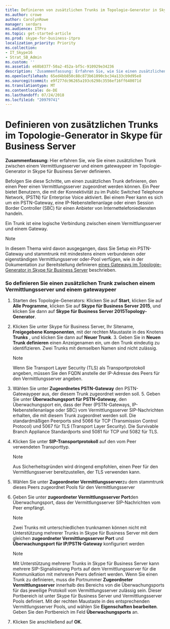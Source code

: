 ```yaml
---
title: Definieren von zusätzlichen Trunks im Topologie-Generator in Skype für Business Server
ms.author: crowe
author: CarolynRowe
manager: serdars
ms.audience: ITPro
ms.topic: get-started-article
ms.prod: skype-for-business-itpro
localization_priority: Priority
ms.collection:
- IT_Skype16
- Strat_SB_Admin
ms.custom: ''
ms.assetid: e68b8377-50a2-452a-bf5c-910929e34236
description: 'Zusammenfassung: Erfahren Sie, wie Sie einen zusätzlichen Trunk zwischen einem Vermittlungsserver und einem gatewaypeer im Topologie-Generator in Skype für Business Server definieren.'
ms.openlocfilehash: 65ed4bb850c88c873b61090cbc34a133cb9d95e8
ms.sourcegitcommit: e9f277dc96265a193c6298c3556ef16ff640071d
ms.translationtype: MT
ms.contentlocale: de-DE
ms.lasthandoff: 07/24/2018
ms.locfileid: "20979741"
---
```

# <a name="define-additional-trunks-in-topology-builder-in-skype-for-business-server"></a>Definieren von zusätzlichen Trunks im Topologie-Generator in Skype für Business Server
 
**Zusammenfassung:** Hier erfahren Sie, wie Sie einen zusätzlichen Trunk zwischen einem Vermittlungsserver und einem gatewaypeer im Topologie-Generator in Skype für Business Server definieren.
  
Befolgen Sie diese Schritte, um einen zusätzlichen Trunk definieren, den einen Peer einen Vermittlungsserver zugeordnet werden können. Ein Peer bietet Benutzern, die mit der Konnektivität zu im Public Switched Telephone Network, (PSTN) für Enterprise Voice aktiviert. Bei einem Peer kann es sich um ein PSTN-Gateway, eine IP-Nebenstellenanlage oder einen Session Border Controller (SBC) für einen Anbieter von Internettelefoniediensten handeln.
  
Ein Trunk ist eine logische Verbindung zwischen einem Vermittlungsserver und einem Gateway.
  
> [!NOTE]
> In diesem Thema wird davon ausgegangen, dass Sie Setup ein PSTN-Gateway und stammtrunk mit mindestens einem verbundenen oder eigenständigen Vermittlungsserver oder-Pool verfügen, wie in der Dokumentation zur Bereitstellung definieren [eines Gateways im Topologie-Generator in Skype für Business Server](define-a-gateway.md) beschrieben.
  
### <a name="to-define-an-additional-trunk-between-a-mediation-server-and-a-gateway-peer"></a>So definieren Sie einen zusätzlichen Trunk zwischen einem Vermittlungsserver und einem gatewaypeer

1. Starten des Topologie-Generators: Klicken Sie auf **Start**, klicken Sie auf **Alle Programme**, klicken Sie auf **Skype für Business Server 2015**, und klicken Sie dann auf **Skype für Business Server 2015Topology-Generator**.
    
2. Klicken Sie unter Skype für Business Server, Ihr Sitename, **Freigegebene Komponenten**, mit der rechten Maustaste in des Knotens **Trunks** , und klicken Sie dann auf **Neuer Trunk**.
    3. Geben Sie in **Neuen Trunk definieren** einen Anzeigenamen ein, um den Trunk eindeutig zu identifizieren. Zwei Trunks mit demselben Namen sind nicht zulässig.
    
    > [!NOTE]
    > Wenn Sie Transport Layer Security (TLS) als Transportprotokoll angeben, müssen Sie den FQDN anstelle der IP-Adresse des Peers für den Vermittlungsserver angeben. 
  
4. Wählen Sie unter **Zugeordnetes PSTN-Gateway** den PSTN-Gatewaypeer aus, der diesem Trunk zugeordnet werden soll.
    5. Geben Sie unter **Überwachungsport für PSTN-Gateway**, den Überwachungsport ein, dass der Peer (PSTN-Gateways, IP-Nebenstellenanlage oder SBC) vom Vermittlungsserver SIP-Nachrichten erhalten, die mit diesem Trunk zugeordnet werden soll. Die standardmäßigen Peerports sind 5066 für TCP (Transmission Control Protocol) und 5067 für TLS (Transport Layer Security). Die Survivable Branch Appliance Standardports sind 5081 für TCP und 5082 für TLS.
    
6. Klicken Sie unter **SIP-Transportprotokoll** auf den vom Peer verwendeten Transporttyp.
    
    > [!NOTE]
    > Aus Sicherheitsgründen wird dringend empfohlen, einen Peer für den Vermittlungsserver bereitzustellen, der TLS verwenden kann. 
  
7. Wählen Sie unter **Zugeordneter Vermittlungsserver**zu dem stammtrunk dieses Peers zugeordnet Pools für den Vermittlungsserver
    
8. Geben Sie unter **zugeordneter Vermittlungsserver Port**den Überwachungsport, dass der Vermittlungsserver SIP-Nachrichten vom Peer empfängt.
    
    > [!NOTE]
    > Zwei Trunks mit unterschiedlichen trunknamen können nicht mit Unterstützung mehrerer Trunks in Skype für Business Server mit dem gleichen **zugeordneter Vermittlungsserver Port** und **Überwachungsport für IP/PSTN-Gateway** konfiguriert werden
  
    > [!NOTE]
    > Mit Unterstützung mehrerer Trunks in Skype für Business Server kann mehrere SIP-Signalisierung Ports auf dem Vermittlungsserver für die Kommunikation mit mehreren Peers definiert werden. Wenn Sie einen Trunk zu definieren, muss die Portnummer **Zugeordneter Vermittlungsserver** innerhalb des Bereichs von die Überwachungsports für das jeweilige Protokoll vom Vermittlungsserver zulässig sein. Dieser Portbereich ist unter Skype für Business Server und Vermittlungsserver Pools definiert. Mit der rechten Maustaste in des entsprechenden Vermittlungsserver Pools, und wählen Sie **Eigenschaften bearbeiten**. Geben Sie den Portbereich im Feld **Überwachungsports** an.
  
9. Klicken Sie anschließend auf **OK**. 
    

